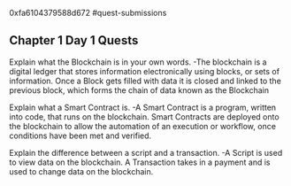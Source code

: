 0xfa6104379588d672
#quest-submissions

## Chapter 1 Day 1 Quests

Explain what the Blockchain is in your own words. 
  -The blockchain is a digital ledger that stores information electronically using blocks, or sets of information. Once a Block gets filled with data it is closed and linked to the previous block, which forms the chain of data known as the Blockchain

Explain what a Smart Contract is. 
  -A Smart Contract is a program, written into code, that runs on the blockchain. Smart Contracts are deployed onto the blockchain to allow the automation of an execution or workflow, once conditions have been met and verified.

Explain the difference between a script and a transaction.
  -A Script is used to view data on the blockchain. A Transaction takes in a payment and is used to change data on the blockchain.

